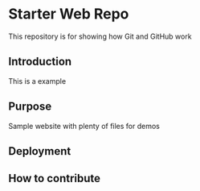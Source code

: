 # Starter Web Repo

This repository is for showing how Git and GitHub work

## Introduction

This is a example

## Purpose

Sample website with plenty of files for demos

## Deployment

## How to contribute